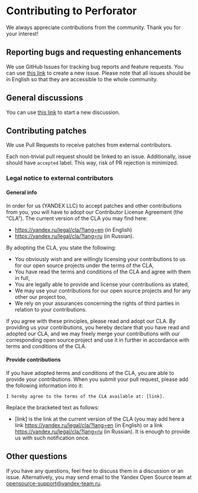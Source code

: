 # Contributing to Perforator

We always appreciate contributions from the community. Thank you for your interest!

## Reporting bugs and requesting enhancements

We use GitHub Issues for tracking bug reports and feature requests. You can use [this link](https://github.com/yandex/perforator/issues/new) to create a new issue.
Please note that all issues should be in English so that they are accessible to the whole community.

## General discussions

You can use [this link](https://github.com/yandex/perforator/discussions/new/choose) to start a new discussion.

## Contributing patches

We use Pull Requests to receive patches from external contributors.

Each non-trivial pull request should be linked to an issue. Additionally, issue should have `accepted` label. This way, risk of PR rejection is minimized.

### Legal notice to external contributors
#### General info
In order for us (YANDEX LLC) to accept patches and other contributions from you, you will have to adopt our Contributor License Agreement (the “CLA”). The current version of the CLA you may find here:

* https://yandex.ru/legal/cla/?lang=en (in English)
* https://yandex.ru/legal/cla/?lang=ru (in Russian).

By adopting the CLA, you state the following:

* You obviously wish and are willingly licensing your contributions to us for our open source projects under the terms of the CLA,
* You have read the terms and conditions of the CLA and agree with them in full,
* You are legally able to provide and license your contributions as stated,
* We may use your contributions for our open source projects and for any other our project too,
* We rely on your assurances concerning the rights of third parties in relation to your contributions.

If you agree with these principles, please read and adopt our CLA. By providing us your contributions, you hereby declare that you have read and adopted our CLA, and we may freely merge your contributions with our corresponding open source project and use it in further in accordance with terms and conditions of the CLA.

#### Provide contributions
If you have adopted terms and conditions of the CLA, you are able to provide your contributions. When you submit your pull request, please add the following information into it:

```
I hereby agree to the terms of the CLA available at: [link].
```

Replace the bracketed text as follows:

* [link] is the link at the current version of the CLA (you may add here a link https://yandex.ru/legal/cla/?lang=en (in English) or a link https://yandex.ru/legal/cla/?lang=ru (in Russian).
It is enough to provide us with such notification once.

## Other questions
If you have any questions, feel free to discuss them in a discussion or an issue.
Alternatively, you may send email to the Yandex Open Source team at opensource-support@yandex-team.ru.
